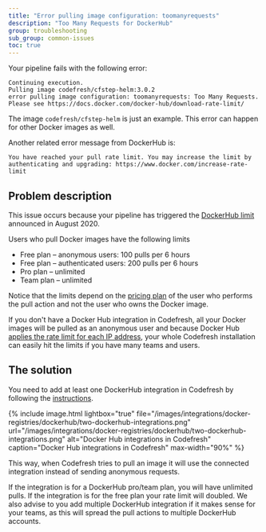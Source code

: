 ```yaml
---
title: "Error pulling image configuration: toomanyrequests"
description: "Too Many Requests for DockerHub"
group: troubleshooting
sub_group: common-issues
toc: true
---
```


Your pipeline fails with the following error:

```
Continuing execution.
Pulling image codefresh/cfstep-helm:3.0.2 
error pulling image configuration: toomanyrequests: Too Many Requests. Please see https://docs.docker.com/docker-hub/download-rate-limit/ 
```
The image `codefresh/cfstep-helm` is just an example. This error can happen for other Docker images as well. 

Another related error message from DockerHub is:

```
You have reached your pull rate limit. You may increase the limit by authenticating and upgrading: https://www.docker.com/increase-rate-limit
```

## Problem description

This issue occurs because your pipeline has triggered the [DockerHub limit](https://www.docker.com/blog/scaling-docker-to-serve-millions-more-developers-network-egress/) announced in August 2020. 

Users who pull Docker images have the following limits 

* Free plan – anonymous users: 100 pulls per 6 hours 
* Free plan – authenticated users: 200 pulls per 6 hours
* Pro plan – unlimited
* Team plan – unlimited

Notice that the limits depend on the [pricing plan](https://www.docker.com/pricing) of the user who performs the pull action and not the user who owns the Docker image.


If you don't have a Docker Hub integration in Codefresh, all your Docker images will be pulled as an anonymous user and because Docker Hub [applies the rate limit for each IP address](https://docs.docker.com/docker-hub/download-rate-limit/), your whole Codefresh installation can easily hit the limits if you have many teams and users.

## The solution

You need to add at least one DockerHub integration in Codefresh by following the [instructions]({{site.baseurl}}/docs/integrations/docker-registries/docker-hub/).

{% include image.html 
	lightbox="true" 
	file="/images/integrations/docker-registries/dockerhub/two-dockerhub-integrations.png" 
	url="/images/integrations/docker-registries/dockerhub/two-dockerhub-integrations.png" 
	alt="Docker Hub integrations in Codefresh" 
	caption="Docker Hub integrations in Codefresh" 
	max-width="90%" 
%}

This way, when Codefresh tries to pull an image it will use the connected integration instead of sending anonymous requests.

If the integration is for a DockerHub pro/team plan, you will have unlimited pulls. If the integration is for the free plan your rate limit will doubled. We also advise to you add multiple DockerHub integration if it makes sense for your teams, as this will spread the pull actions to multiple DockerHub accounts.









